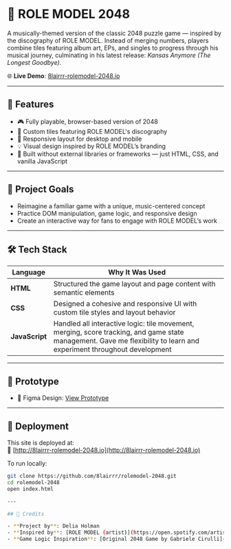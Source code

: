 # 🎵 ROLE MODEL 2048

A musically-themed version of the classic 2048 puzzle game — inspired by the discography of ROLE MODEL. Instead of merging numbers, players combine tiles featuring album art, EPs, and singles to progress through his musical journey, culminating in his latest release: *Kansas Anymore (The Longest Goodbye)*.

🌐 **Live Demo**: [8lairrr-rolemodel-2048.io](http://8lairrr-rolemodel-2048.io/)

---

## 📌 Features

- 🎮 Fully playable, browser-based version of 2048
- 🎨 Custom tiles featuring ROLE MODEL's discography
- 📱 Responsive layout for desktop and mobile
- 💡 Visual design inspired by ROLE MODEL’s branding
- 🚫 Built without external libraries or frameworks — just HTML, CSS, and vanilla JavaScript

---

## 🧠 Project Goals

- Reimagine a familiar game with a unique, music-centered concept  
- Practice DOM manipulation, game logic, and responsive design  
- Create an interactive way for fans to engage with ROLE MODEL’s work  

---

## 🛠️ Tech Stack

| Language | Why It Was Used |
|----------|------------------|
| **HTML** | Structured the game layout and page content with semantic elements |
| **CSS**  | Designed a cohesive and responsive UI with custom tile styles and layout behavior |
| **JavaScript** | Handled all interactive logic: tile movement, merging, score tracking, and game state management. Gave me flexibility to learn and experiment throughout development |

---

## 🧪 Prototype

- 🎨 Figma Design: [View Prototype](https://www.figma.com/design/EJbDWL5pnjoHdFhYmsOGhY/role-model-2048?node-id=0-1&t=HIgWDIpAps7bx8JQ-1)

---

## 🚀 Deployment

This site is deployed at:  
🔗 [http://8lairrr-rolemodel-2048.io](http://8lairrr-rolemodel-2048.io)

To run locally:
```bash
git clone https://github.com/8lairrr/rolemodel-2048.git
cd rolemodel-2048
open index.html

---

## 🤝 Credits

- **Project by**: Delia Holman  
- **Inspired by**: [ROLE MODEL (artist)](https://open.spotify.com/artist/5FxD6fxyjawhKKU2GQYgRt)  
- **Game Logic Inspiration**: [Original 2048 Game by Gabriele Cirulli](https://github.com/gabrielecirulli/2048)
